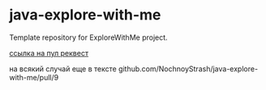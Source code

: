 # java-explore-with-me
Template repository for ExploreWithMe project.

[ссылка на пул реквест](https://github.com/NochnoyStrash/java-explore-with-me/pull/9)

на всякий случай еще  в тексте github.com/NochnoyStrash/java-explore-with-me/pull/9

